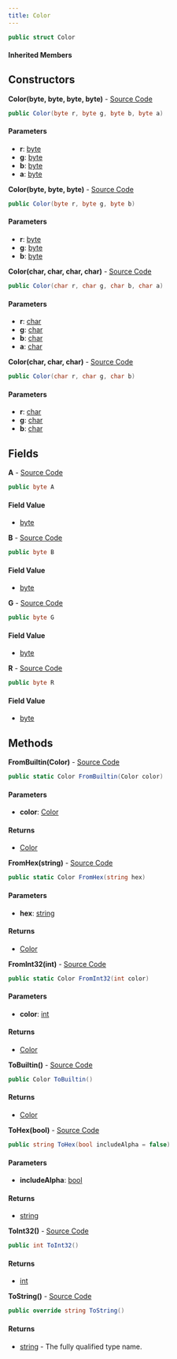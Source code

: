 ```yaml
---
title: Color
---
```


```csharp
public struct Color
```

#### Inherited Members

## Constructors

**Color(byte, byte, byte, byte)** - [Source Code](https://github.com/swiftly-solution/swiftlys2/blob/master/managed/src/SwiftlyS2.Shared/Natives/Structs/Color.cs#L13)

```csharp
public Color(byte r, byte g, byte b, byte a)
```

#### Parameters

- **r**: [byte](https://learn.microsoft.com/dotnet/api/system.byte)
- **g**: [byte](https://learn.microsoft.com/dotnet/api/system.byte)
- **b**: [byte](https://learn.microsoft.com/dotnet/api/system.byte)
- **a**: [byte](https://learn.microsoft.com/dotnet/api/system.byte)

**Color(byte, byte, byte)** - [Source Code](https://github.com/swiftly-solution/swiftlys2/blob/master/managed/src/SwiftlyS2.Shared/Natives/Structs/Color.cs#L20)

```csharp
public Color(byte r, byte g, byte b)
```

#### Parameters

- **r**: [byte](https://learn.microsoft.com/dotnet/api/system.byte)
- **g**: [byte](https://learn.microsoft.com/dotnet/api/system.byte)
- **b**: [byte](https://learn.microsoft.com/dotnet/api/system.byte)

**Color(char, char, char, char)** - [Source Code](https://github.com/swiftly-solution/swiftlys2/blob/master/managed/src/SwiftlyS2.Shared/Natives/Structs/Color.cs#L23)

```csharp
public Color(char r, char g, char b, char a)
```

#### Parameters

- **r**: [char](https://learn.microsoft.com/dotnet/api/system.char)
- **g**: [char](https://learn.microsoft.com/dotnet/api/system.char)
- **b**: [char](https://learn.microsoft.com/dotnet/api/system.char)
- **a**: [char](https://learn.microsoft.com/dotnet/api/system.char)

**Color(char, char, char)** - [Source Code](https://github.com/swiftly-solution/swiftlys2/blob/master/managed/src/SwiftlyS2.Shared/Natives/Structs/Color.cs#L26)

```csharp
public Color(char r, char g, char b)
```

#### Parameters

- **r**: [char](https://learn.microsoft.com/dotnet/api/system.char)
- **g**: [char](https://learn.microsoft.com/dotnet/api/system.char)
- **b**: [char](https://learn.microsoft.com/dotnet/api/system.char)

## Fields

**A** - [Source Code](https://github.com/swiftly-solution/swiftlys2/blob/master/managed/src/SwiftlyS2.Shared/Natives/Structs/Color.cs#L11)

```csharp
public byte A
```

#### Field Value

- [byte](https://learn.microsoft.com/dotnet/api/system.byte)

**B** - [Source Code](https://github.com/swiftly-solution/swiftlys2/blob/master/managed/src/SwiftlyS2.Shared/Natives/Structs/Color.cs#L10)

```csharp
public byte B
```

#### Field Value

- [byte](https://learn.microsoft.com/dotnet/api/system.byte)

**G** - [Source Code](https://github.com/swiftly-solution/swiftlys2/blob/master/managed/src/SwiftlyS2.Shared/Natives/Structs/Color.cs#L9)

```csharp
public byte G
```

#### Field Value

- [byte](https://learn.microsoft.com/dotnet/api/system.byte)

**R** - [Source Code](https://github.com/swiftly-solution/swiftlys2/blob/master/managed/src/SwiftlyS2.Shared/Natives/Structs/Color.cs#L8)

```csharp
public byte R
```

#### Field Value

- [byte](https://learn.microsoft.com/dotnet/api/system.byte)

## Methods

**FromBuiltin(Color)** - [Source Code](https://github.com/swiftly-solution/swiftlys2/blob/master/managed/src/SwiftlyS2.Shared/Natives/Structs/Color.cs#L29)

```csharp
public static Color FromBuiltin(Color color)
```

#### Parameters

- **color**: [Color](https://learn.microsoft.com/dotnet/api/system.drawing.color)

#### Returns

- [Color](/docs/api/shared/natives/color)

**FromHex(string)** - [Source Code](https://github.com/swiftly-solution/swiftlys2/blob/master/managed/src/SwiftlyS2.Shared/Natives/Structs/Color.cs#L37)

```csharp
public static Color FromHex(string hex)
```

#### Parameters

- **hex**: [string](https://learn.microsoft.com/dotnet/api/system.string)

#### Returns

- [Color](/docs/api/shared/natives/color)

**FromInt32(int)** - [Source Code](https://github.com/swiftly-solution/swiftlys2/blob/master/managed/src/SwiftlyS2.Shared/Natives/Structs/Color.cs#L62)

```csharp
public static Color FromInt32(int color)
```

#### Parameters

- **color**: [int](https://learn.microsoft.com/dotnet/api/system.int32)

#### Returns

- [Color](/docs/api/shared/natives/color)

**ToBuiltin()** - [Source Code](https://github.com/swiftly-solution/swiftlys2/blob/master/managed/src/SwiftlyS2.Shared/Natives/Structs/Color.cs#L33)

```csharp
public Color ToBuiltin()
```

#### Returns

- [Color](https://learn.microsoft.com/dotnet/api/system.drawing.color)

**ToHex(bool)** - [Source Code](https://github.com/swiftly-solution/swiftlys2/blob/master/managed/src/SwiftlyS2.Shared/Natives/Structs/Color.cs#L50)

```csharp
public string ToHex(bool includeAlpha = false)
```

#### Parameters

- **includeAlpha**: [bool](https://learn.microsoft.com/dotnet/api/system.boolean)

#### Returns

- [string](https://learn.microsoft.com/dotnet/api/system.string)

**ToInt32()** - [Source Code](https://github.com/swiftly-solution/swiftlys2/blob/master/managed/src/SwiftlyS2.Shared/Natives/Structs/Color.cs#L58)

```csharp
public int ToInt32()
```

#### Returns

- [int](https://learn.microsoft.com/dotnet/api/system.int32)

**ToString()** - [Source Code](https://github.com/swiftly-solution/swiftlys2/blob/master/managed/src/SwiftlyS2.Shared/Natives/Structs/Color.cs#L54)

```csharp
public override string ToString()
```

#### Returns

- [string](https://learn.microsoft.com/dotnet/api/system.string) - The fully qualified type name.

